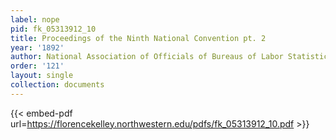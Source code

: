 ```yaml
---
label: nope
pid: fk_05313912_10
title: Proceedings of the Ninth National Convention pt. 2
year: '1892'
author: National Association of Officials of Bureaus of Labor Statistics
order: '121'
layout: single
collection: documents
---
```



{{< embed-pdf url=https://florencekelley.northwestern.edu/pdfs/fk_05313912_10.pdf >}}